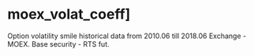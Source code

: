 # moex_volat_coeff]
Option volatility smile historical data from 2010.06 till 2018.06
Exchange - MOEX. Base security - RTS fut.